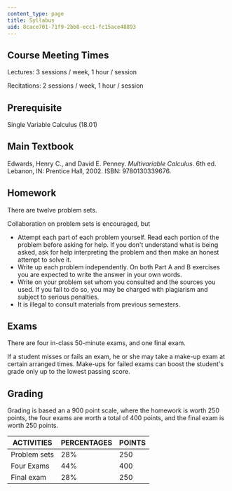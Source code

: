 ```yaml
---
content_type: page
title: Syllabus
uid: 8cace701-71f9-2bb8-ecc1-fc15ace48893
---
```


Course Meeting Times
--------------------

Lectures: 3 sessions / week, 1 hour / session

Recitations: 2 sessions / week, 1 hour / session

Prerequisite
------------

Single Variable Calculus (18.01)

Main Textbook
-------------

Edwards, Henry C., and David E. Penney. _Multivariable Calculus_. 6th ed. Lebanon, IN: Prentice Hall, 2002. ISBN: 9780130339676.

Homework
--------

There are twelve problem sets.

Collaboration on problem sets is encouraged, but

*   Attempt each part of each problem yourself. Read each portion of the problem before asking for help. If you don't understand what is being asked, ask for help interpreting the problem and then make an honest attempt to solve it.
*   Write up each problem independently. On both Part A and B exercises you are expected to write the answer in your own words.
*   Write on your problem set whom you consulted and the sources you used. If you fail to do so, you may be charged with plagiarism and subject to serious penalties.
*   It is illegal to consult materials from previous semesters.

Exams
-----

There are four in-class 50-minute exams, and one final exam.

If a student misses or fails an exam, he or she may take a make-up exam at certain arranged times. Make-ups for failed exams can boost the student's grade only up to the lowest passing score.

Grading
-------

Grading is based an a 900 point scale, where the homework is worth 250 points, the four exams are worth a total of 400 points, and the final exam is worth 250 points.

| ACTIVITIES | PERCENTAGES | POINTS |
| --- | --- | --- |
| Problem sets | 28% | 250 |
| Four Exams | 44% | 400 |
| Final exam | 28% | 250